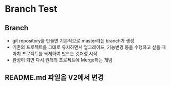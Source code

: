 # Branch Test

## Branch
 * git repository를 만들면 기본적으로 master라는 branch가 생성
 * 기존의 프로젝트를 그대로 유지하면서 업그레이드, 기능변경 등을 수행하고 싶을 때 마치 프로젝트를 복제하여 만드는 것처럼 시작
 * 완성이 되면 다시 원래의 프로젝트에 Merge하는 개념

## README.md 파일을 V2에서 변경